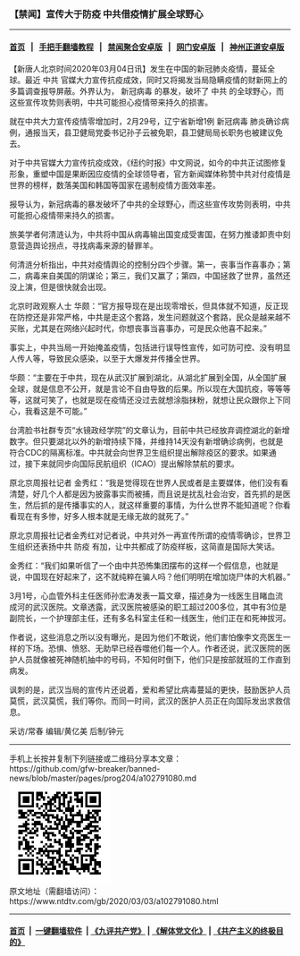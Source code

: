 ### 【禁闻】宣传大于防疫 中共借疫情扩展全球野心
------------------------

#### [首页](https://github.com/gfw-breaker/banned-news/blob/master/README.md) &nbsp;&nbsp;|&nbsp;&nbsp; [手把手翻墙教程](https://github.com/gfw-breaker/guides/wiki) &nbsp;&nbsp;|&nbsp;&nbsp; [禁闻聚合安卓版](https://github.com/gfw-breaker/bn-android) &nbsp;&nbsp;|&nbsp;&nbsp; [网门安卓版](https://github.com/oGate2/oGate) &nbsp;&nbsp;|&nbsp;&nbsp; [神州正道安卓版](https://github.com/SzzdOgate/update) 



<div><div class="post_content" itemprop="articleBody">
 <p>
  【新唐人北京时间2020年03月04日讯】发生在中国的新冠肺炎疫情，蔓延全球。最近
  <ok href="https://www.ntdtv.com/gb/中共.htm">
   中共
  </ok>
  官媒大力宣传抗疫成效，同时又将揭发当局隐瞒疫情的财新网上的多篇调查报导屏蔽。外界认为，
  <ok href="https://www.ntdtv.com/gb/新冠病毒.htm">
   新冠病毒
  </ok>
  的暴发，破坏了
  <ok href="https://www.ntdtv.com/gb/中共.htm">
   中共
  </ok>
  的全球野心，而这些宣传攻势则表明，中共可能担心疫情带来持久的损害。
 </p>
 <p>
  就在中共大力宣传疫情零增加时，2月29号，辽宁省新增1例
  <ok href="https://www.ntdtv.com/gb/新冠病毒.htm">
   新冠病毒
  </ok>
  肺炎确诊病例，通报当天，县卫健局党委书记孙子云被免职，县卫健局局长职务也被建议免去。
 </p>
 <p>
  对于中共官媒大力宣传抗疫成效，《纽约时报》中文网说，如今的中共正试图修复形象，重塑中国是果断因应疫情的全球领导者，官方新闻媒体称赞中共对付疫情是世界的榜样，数落美国和韩国等国家在遏制疫情方面效率差。
 </p>
 <p>
  报导认为，新冠病毒的暴发破坏了中共的全球野心，而这些宣传攻势则表明，中共可能担心疫情带来持久的损害。
 </p>
 <p>
  旅美学者何清涟认为，中共将中国从病毒输出国变成受害国，在努力推诿卸责中刻意营造舆论拐点，寻找病毒来源的替罪羊。
 </p>
 <p>
  何清涟分析指出，中共对疫情舆论的控制分四个步骤。第一，丧事当作喜事办；第二，病毒来自美国的阴谋论；第三，我们又赢了；第四，中国拯救了世界，虽然还没上演，但是很快就会出现。
 </p>
 <p>
  北京时政观察人士 华颇：“官方报导现在是出现零增长，但具体就不知道，反正现在防控还是非常严格，中共是走这个套路，发生问题就这个套路，民众是越来越不买账，尤其是在网络兴起时代，你想丧事当喜事办，可是民众他喜不起来。”
 </p>
 <p>
  事实上，中共当局一开始掩盖疫情，包括进行误导性宣传，如可防可控、没有明显人传人等，导致民众感染，以至于大爆发并传播全世界。
 </p>
 <p>
  华颇：“主要在于中共，现在从武汉扩展到湖北，从湖北扩展到全国，从全国扩展全球，就是信息不公开，就是言论不自由导致的后果。所以现在大国抗疫，等等等等，这就可笑了，也就是现在疫情还没过去就想涂脂抹粉，就想让民众跟你上下同心，我看这是不可能。”
 </p>
 <p>
  台湾脸书社群专页“水镜政经学院”的文章认为，目前中共已经放弃调控湖北的新增数字。但只要湖北以外的新增持续下降，并维持14天没有新增确诊病例，也就是符合CDC的隔离标准。中共就会向世界卫生组织提出解除疫区的要求。如果通过，接下来就同步向国际民航组织（ICAO）提出解除禁航的要求。
 </p>
 <p>
  原北京周报社记者 金秀红：“我是觉得现在世界人民或者是主要媒体，他们没有看清楚，好几个人都是因为披露事实而被捕，而且说是扰乱社会治安，首先抓的是医生，然后抓的是传播事实的人，就这样重要的事情，为什么世界不能知道呢？你看看现在有多惨，好多人根本就是无缘无故的就死了。”
 </p>
 <p>
  原北京周报社记者金秀红对记者说，中共对外一再宣传所谓的疫情零确诊，世界卫生组织还表扬中共
  <ok href="https://www.ntdtv.com/gb/防疫.htm">
   防疫
  </ok>
  有加，让中共都成了防疫样板，这简直是国际大笑话。
 </p>
 <p>
  金秀红：“我们如果听信了一个由中共恐怖集团摆布的这样一个假信息，也就是说，中国现在好起来了，这不就纯粹在骗人吗？他们明明在增加烧尸体的大机器。”
 </p>
 <p>
  3月1号，心血管外科主任医师孙宏涛发表一篇文章，描述身为一线医生目睹血流成河的武汉医院。文章透露，武汉医院被感染的职工超过200多位，其中有3位是副院长，一个护理部主任，还有多名科室主任和一线医生，他们正在和死神拔河。
 </p>
 <p>
  作者说，这些消息之所以没有曝光，是因为他们不敢说，他们害怕像李文亮医生一样的下场。恐惧、愤怒、无助早已经吞噬他们每一个人。作者还说，武汉医院的医护人员就像被死神随机抽中的号码，不知何时倒下，他们只是按部就班的工作直到病发。
 </p>
 <p>
  讽刺的是，武汉当局的宣传片还说着，爱和希望比病毒蔓延的更快，鼓励医护人员莫慌，武汉莫慌，我们等你。而同一时间，武汉的医护人员正在向国际发出求救信息。
 </p>
 <p>
  采访/常春 编辑/黄亿美 后制/钟元
 </p>
 <div class="single_ad">
 </div>
</div>
</div>
<hr/>
手机上长按并复制下列链接或二维码分享本文章：<br/>
https://github.com/gfw-breaker/banned-news/blob/master/pages/prog204/a102791080.md <br/>
<a href='https://github.com/gfw-breaker/banned-news/blob/master/pages/prog204/a102791080.md'><img src='https://github.com/gfw-breaker/banned-news/blob/master/pages/prog204/a102791080.md.png'/></a> <br/>
原文地址（需翻墙访问）：https://www.ntdtv.com/gb/2020/03/03/a102791080.html


------------------------
#### [首页](https://github.com/gfw-breaker/banned-news/blob/master/README.md) &nbsp;|&nbsp; [一键翻墙软件](https://github.com/gfw-breaker/nogfw/blob/master/README.md) &nbsp;| [《九评共产党》](https://github.com/gfw-breaker/9ping.md/blob/master/README.md#九评之一评共产党是什么) | [《解体党文化》](https://github.com/gfw-breaker/jtdwh.md/blob/master/README.md) | [《共产主义的终极目的》](https://github.com/gfw-breaker/gczydzjmd.md/blob/master/README.md)


<img src='http://gfw-breaker.win/banned-news/pages/prog204/a102791080.md' width='0px' height='0px'/>